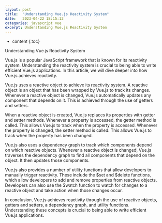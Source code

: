 ```yaml
---
layout: post
title:  "Understanding Vue.js Reactivity System"
date:   2023-04-22 18:15:13
categories: javascript vue
excerpt: Understanding Vue.js Reactivity System
---
```


* content
{:toc}

Understanding Vue.js Reactivity System

Vue.js is a popular JavaScript framework that is known for its reactivity system. Understanding the reactivity system is crucial to being able to write efficient Vue.js applications. In this article, we will dive deeper into how Vue.js achieves reactivity.

Vue.js uses a reactive object to achieve its reactivity system. A reactive object is an object that has been wrapped by Vue.js to track its changes. Whenever a reactive object is changed, Vue.js automatically updates any component that depends on it. This is achieved through the use of getters and setters.

When a reactive object is created, Vue.js replaces its properties with getter and setter methods. Whenever a property is accessed, the getter method is called. This allows Vue.js to track when the property is accessed. Whenever the property is changed, the setter method is called. This allows Vue.js to track when the property has been changed.

Vue.js also uses a dependency graph to track which components depend on which reactive objects. Whenever a reactive object is changed, Vue.js traverses the dependency graph to find all components that depend on the object. It then updates those components.

Vue.js also provides a number of utility functions that allow developers to manually trigger reactivity. These include the $set and $delete functions, which allow developers to add and remove properties from reactive objects. Developers can also use the $watch function to watch for changes to a reactive object and take action when those changes occur.

In conclusion, Vue.js achieves reactivity through the use of reactive objects, getters and setters, a dependency graph, and utility functions. Understanding these concepts is crucial to being able to write efficient Vue.js applications.
